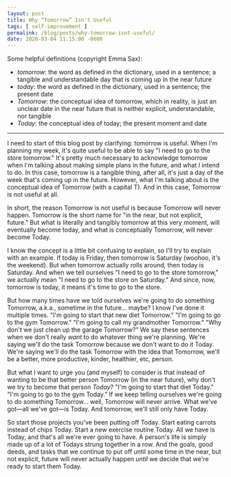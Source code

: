 ```yaml
---
layout: post
title: Why “Tomorrow” Isn't Useful
tags: [ self-improvement ]
permalink: /blog/posts/why-tomorrow-isnt-useful/
date: 2020-03-04 11:15:00 -0600
---
```


Some helpful definitions (copyright Emma Sax):
* _tomorrow_: the word as defined in the dictionary, used in a sentence; a tangible and understandable day that is coming up in the near future
* _today_: the word as defined in the dictionary, used in a sentence; the present date
* _Tomorrow_: the conceptual idea of tomorrow, which in reality, is just an unclear date in the near future that is neither explicit, understandable, nor tangible
* _Today_: the conceptual idea of today; the present moment and date

---

I need to start of this blog post by clarifying: tomorrow is useful. When I'm planning my week, it's quite useful to be able to say "I need to go to the store tomorrow." It's pretty much necessary to acknowledge tomorrow when I'm talking about making simple plans in the future, and what I intend to do. In this case, tomorrow is a tangible thing, after all, it's just a day of the week that's coming up in the future. However, what I'm talking about is the conceptual idea of Tomorrow (with a capital T). And in this case, Tomorrow is not useful at all.

In short, the reason Tomorrow is not useful is because Tomorrow will never happen. Tomorrow is the short name for "in the near, but not explicit, future." But what is literally and tangibly tomorrow at this very moment, will eventually become today, and what is conceptually Tomorrow, will never become Today.

I know the concept is a little bit confusing to explain, so I'll try to explain with an example. If today is Friday, then tomorrow is Saturday (woohoo, it's the weekend). But when tomorrow actually rolls around, then today is Saturday. And when we tell ourselves "I need to go to the store tomorrow," we actually mean "I need to go to the store on Saturday." And since, now, tomorrow is today, it means it's time to go to the store.

But how many times have we told ourselves we're going to do something Tomorrow, a.k.a., sometime in the future... maybe? I know I've done it multiple times. "I'm going to start that new diet Tomorrow." "I'm going to go to the gym Tomorrow." "I'm going to call my grandmother Tomorrow." "Why don't we just clean up the garage Tomorrow?" We say these sentences when we don't really _want_ to do whatever thing we're planning. We're saying we'll do the task Tomorrow because we don't want to do it Today. We're saying we'll do the task Tomorrow with the idea that Tomorrow, we'll be a better, more productive, kinder, healthier, etc, person.

But what I want to urge you (and myself) to consider is that instead of wanting to be that better person Tomorrow (in the near future), why don't we try to become that person _Today_? "I'm going to start that diet Today." "I'm going to go to the gym Today." If we keep telling ourselves we're going to do something Tomorrow... well, Tomorrow will never arrive. What we've got—all we've got—is Today. And tomorrow, we'll still only have Today.

So start those projects you've been putting off Today. Start eating carrots instead of chips Today. Start a new exercise routine Today. All we have is Today, and that's all we're ever going to have. A person's life is simply made up of a lot of Todays strung together in a row. And the goals, good deeds, and tasks that we continue to put off until some time in the near, but not explicit, future will never actually happen _until_ we decide that we're ready to start them Today.

